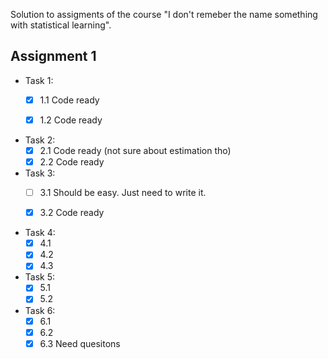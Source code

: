 Solution to assigments of the course "I don't remeber the name something with statistical learning".




## Assignment 1
- Task 1:
  - [x] 1.1 Code ready
  - [x] 1.2 Code ready


- Task 2:
  - [x] 2.1 Code ready (not sure about estimation tho)
  - [x] 2.2 Code ready

- Task 3:
    - [ ] 3.1
        Should be easy. Just need to write it.

    - [x] 3.2 Code ready


- Task 4:
  - [x] 4.1
  - [x] 4.2
  - [x] 4.3

- Task 5:
  - [x] 5.1
  - [x] 5.2

- Task 6:
  - [x] 6.1
  - [x] 6.2
  - [x] 6.3 Need quesitons